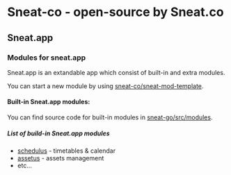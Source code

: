 # Sneat-co - open-source by Sneat.co

## Sneat.app

### Modules for sneat.app

Sneat.app is an extandable app which consist of built-in and extra modules.

You can start a new module by using [sneat-co/sneat-mod-template](https://github.com/sneat-co/sneat-mod-template).

#### Built-in Sneat.app modules:
You can find source code for built-in modules in [sneat-go/src/modules](https://github.com/sneat-co/sneat-go/tree/main/src/modules).

##### List of build-in Sneat.app modules

- [schedulus](https://github.com/sneat-co/sneat-go/tree/main/src/modules/schedulus) - timetables & calendar
- [assetus](https://github.com/sneat-co/sneat-go/tree/main/src/modules/assetus) - assets management
- etc...
